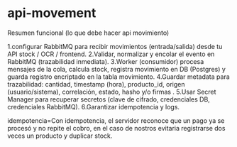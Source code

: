 # api-movement
Resumen funcional (lo que debe hacer api movimiento)

1.configurar RabbitMQ para recibir movimientos (entrada/salida) desde tu API stock / OCR / frontend.
2.Validar, normalizar y encolar el evento en RabbitMQ (trazabilidad inmediata).
3.Worker (consumidor) procesa mensajes de la cola, calcula stock, registra movimiento en DB (Postgres) y guarda registro encriptado en la tabla movimiento.
4.Guardar metadata para trazabilidad: cantidad, timestamp (hora), producto_id, origen (usuario/sistema), correlación, estado, hasho y/o firmas .
5.Usar Secret Manager para recuperar secretos (clave de cifrado, credenciales DB, credenciales RabbitMQ).
6.Garantizar idempotencia y logs.

idempotencia=Con idempotencia, el servidor reconoce que un pago ya se procesó y no repite el cobro, en el caso de nostros evitaria  registrarse dos veces un producto y duplicar stock.